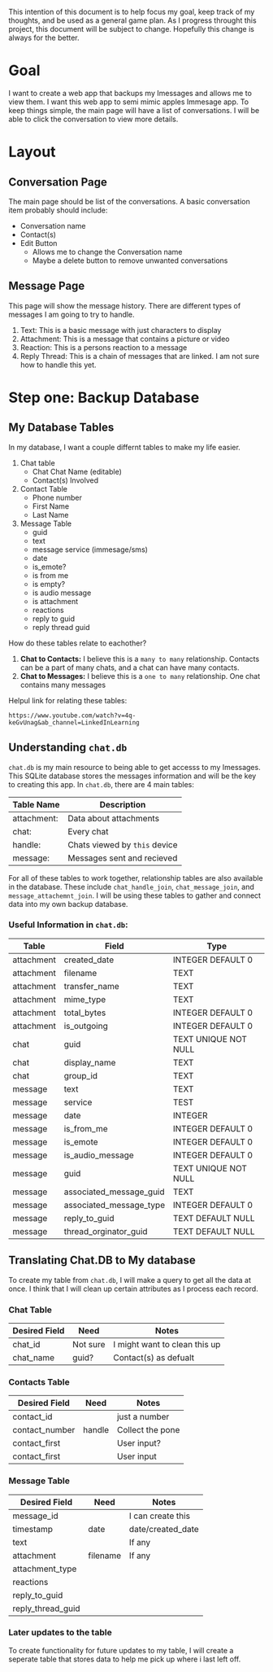 This intention of this document is to help focus my goal, keep track of my thoughts, and be used as a general game plan. As I progress throught this project, this document will be subject to change. Hopefully this change is always for the better. 

# Goal
I want to create a web app that backups my Imessages and allows me to view them. I want this web app to semi mimic apples Immesage app. To keep things simple, the main page will have a list of conversations. I will be able to click the conversation to view more details.

# Layout

## Conversation Page  
The main page should be list of the conversations. A basic conversation item probably should include:  
- Conversation name
- Contact(s)
- Edit Button
  - Allows me to change the Conversation name
  - Maybe a delete button to remove unwanted conversations

## Message Page
This page will show the message history. There are different types of messages I am going to try to handle.

1. Text: This is a basic message with just characters to display
2. Attachment: This is a message that contains a picture or video
3. Reaction: This is a persons reaction to a message
4. Reply Thread: This is a chain of messages that are linked. I am not sure how to handle this yet. 


# Step one: Backup Database

## My Database Tables
In my database, I want a couple differnt tables to make my life easier. 
1. Chat table
    - Chat Chat Name (editable)
    - Contact(s) Involved
2. Contact Table
    - Phone number
    - First Name
    - Last Name
3. Message Table
    - guid
    - text
    - message service (immesage/sms)
    - date 
    - is_emote? 
    - is from me
    - is empty?
    - is audio message
    - is attachment
    - reactions
    - reply to guid
    - reply thread guid

How do these tables relate to eachother?  
1. __Chat to Contacts:__ I believe this is a  `many to many` relationship. Contacts can be a part of many chats, and a chat can have many contacts.
2. __Chat to Messages:__ I believe this is a `one to many` relationship. One chat contains many messages


Helpul link for relating these tables:
```
https://www.youtube.com/watch?v=4q-keGvUnag&ab_channel=LinkedInLearning
```


## Understanding `chat.db`
`chat.db` is my main resource to being able to get accesss to my Imessages. This SQLite database stores the messages information and will be the key to creating this app. In `chat.db`, there are 4 main tables:

Table Name  | Description
----------- | ------------- 
attachment: | Data about attachments
chat:       | Every chat
handle:     | Chats viewed by `this` device 
message:    | Messages sent and recieved

For all of these tables to work together, relationship tables are also available in the database. These include `chat_handle_join`, `chat_message_join`, and  `message_attachemnt_join`. I will be using these tables to gather and connect data into my own backup database.  



### Useful Information in `chat.db`:

Table      | Field         | Type 
 --------- | -----         | -----
attachment | created_date  | INTEGER DEFAULT 0
attachment | filename      | TEXT
attachment | transfer_name | TEXT
attachment | mime_type     | TEXT
attachment | total_bytes   | INTEGER DEFAULT 0
attachment | is_outgoing   | INTEGER DEFAULT 0
chat       | guid          | TEXT UNIQUE NOT NULL
chat       | display_name  | TEXT
chat       | group_id      | TEXT
message    | text          | TEXT
message    | service       | TEST
message    | date          | INTEGER
message    | is_from_me    | INTEGER DEFAULT 0
message    | is_emote      | INTEGER DEFAULT 0   
message    | is_audio_message | INTEGER DEFAULT 0
message    | guid          | TEXT UNIQUE NOT NULL
message    | associated_message_guid | TEXT
message    | associated_message_type | INTEGER DEFAULT 0
message    | reply_to_guid | TEXT DEFAULT NULL
message    | thread_orginator_guid | TEXT DEFAULT NULL



## Translating Chat.DB to My database
To create my table from `chat.db`, I will make a query to get all the data at once. I think that I will clean up certain attributes as I process each record. 

### Chat Table
Desired Field | Need      | Notes 
------------- | --------- | ----
chat_id       | Not sure  | I might want to clean this up
chat_name     | guid?     | Contact(s) as defualt

### Contacts Table
Desired Field | Need      | Notes 
------------- | --------- | ----
contact_id    |           | just a number 
contact_number | handle   | Collect the pone
contact_first |           | User input?
contact_first |           | User input

### Message Table
Desired Field | Need      | Notes 
------------- | --------- | ----
message_id    |           | I can create this
timestamp     | date      | date/created_date
text          |           | If any
attachment    | filename  | If any
attachment_type |           |
reactions     |           |
reply_to_guid |           |
reply_thread_guid |

### Later updates to the table
To create functionality for future updates to my table, I will create a seperate table that stores data to help me pick up where i last left off.







